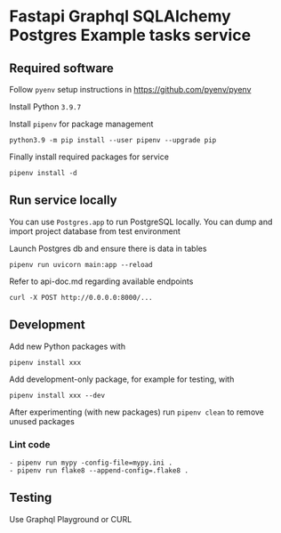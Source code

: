 # Fastapi Graphql SQLAlchemy Postgres Example tasks service

## Required software

Follow `pyenv` setup instructions in https://github.com/pyenv/pyenv

Install Python `3.9.7`

Install `pipenv` for package management

    python3.9 -m pip install --user pipenv --upgrade pip

Finally install required packages for service

    pipenv install -d


## Run service locally

You can use `Postgres.app` to run PostgreSQL locally. You can dump and import project database from test environment

Launch Postgres db and ensure there is data in tables

    pipenv run uvicorn main:app --reload

Refer to api-doc.md regarding available endpoints

    curl -X POST http://0.0.0.0:8000/...

## Development

Add new Python packages with

    pipenv install xxx

Add development-only package, for example for testing, with

    pipenv install xxx --dev

After experimenting (with new packages) run `pipenv clean` to remove unused packages

### Lint code

    - pipenv run mypy -config-file=mypy.ini .
    - pipenv run flake8 --append-config=.flake8 .

## Testing

Use Graphql Playground or CURL
